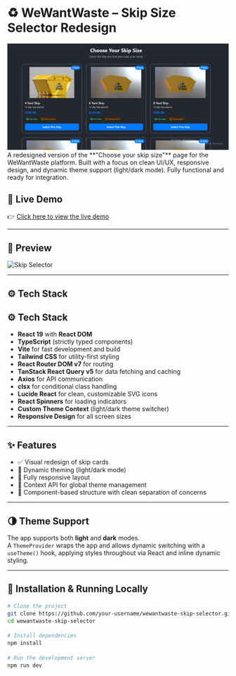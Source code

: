# ♻️ WeWantWaste – Skip Size Selector Redesign

<img src="./screenshot.png" alt="Screenshot" width="1080"/> 
A redesigned version of the **"Choose your skip size"** page for the WeWantWaste platform.  
Built with a focus on clean UI/UX, responsive design, and dynamic theme support (light/dark mode).  
Fully functional and ready for integration.

## 🚀 Live Demo

👉 [Click here to view the live demo](https://we-want-waste-osjrule6s-windev0s-projects.vercel.app/skips)

---

## 📸 Preview
<!-- preview gif -->
![Skip Selector](./public/animations/preview.gif) 

---

## ⚙️ Tech Stack

## ⚙️ Tech Stack

- **React 19** with **React DOM**
- **TypeScript** (strictly typed components)
- **Vite** for fast development and build
- **Tailwind CSS** for utility-first styling
- **React Router DOM v7** for routing
- **TanStack React Query v5** for data fetching and caching
- **Axios** for API communication
- **clsx** for conditional class handling
- **Lucide React** for clean, customizable SVG icons
- **React Spinners** for loading indicators
- **Custom Theme Context** (light/dark theme switcher)
- **Responsive Design** for all screen sizes
---

## ✨ Features

- ✅ Visual redesign of skip cards
- 🎨 Dynamic theming (light/dark mode)
- 📱 Fully responsive layout
- 🧠 Context API for global theme management
- 🧩 Component-based structure with clean separation of concerns

---

## 🌗 Theme Support

The app supports both **light** and **dark** modes.  
A `ThemeProvider` wraps the app and allows dynamic switching with a `useTheme()` hook, applying styles throughout via React and inline dynamic styling.

---

## 🔧 Installation & Running Locally

```bash
# Clone the project
git clone https://github.com/your-username/wewantwaste-skip-selector.git
cd wewantwaste-skip-selector

# Install dependencies
npm install

# Run the development server
npm run dev
```
